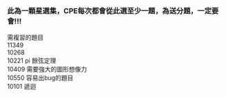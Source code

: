 ### 此為一顆星選集，CPE每次都會從此選至少一題，為送分題，一定要會!!!
需複習的題目  
11349  
10268  
10221 pi 餘弦定理   
10409 需要強大的圖形想像力  
10550 容易出bug的題目  
10101 遞迴
